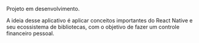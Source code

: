 Projeto em desenvolvimento.

A ideia desse aplicativo é aplicar conceitos importantes do React Native e seu ecossistema de bibliotecas, com o objetivo de fazer um controle financeiro pessoal.
